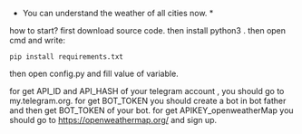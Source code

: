 * You can understand the weather of all cities now. *

how to start?
first download source code. then install python3 . then open cmd and write:

`pip install requirements.txt `

then open config.py and fill value of variable.

for get API_ID and API_HASH of your telegram account , you should go to my.telegram.org.
for get BOT_TOKEN you should create a bot in bot father and then get BOT_TOKEN of your bot.
for get APIKEY_openweatherMap you should go to https://openweathermap.org/ and sign up.
